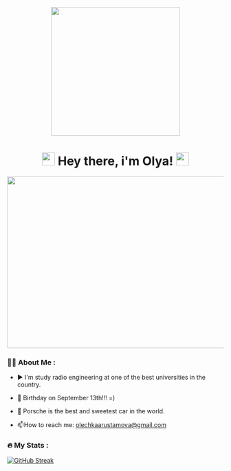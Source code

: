 <div id="header" align="center">
  <img src="https://github.com/user-attachments/assets/e7278ceb-73a7-4e14-a294-6aec445d2130" width="300"/>
</div>

<div id="badger" align="center">
  <img src="https://komarev.com/ghpvc/?username=cattrh&style=flat-square&color=blue" alt=""/>
</div>

<h1 align="center">
  <img src=https://github.com/user-attachments/assets/d57c8707-592b-4b23-88bf-7921b249239d width="30px"/>
  Hey there, i'm Olya!
  <img src="https://media.giphy.com/media/hvRJCLFzcasrR4ia7z/giphy.gif" width="30px"/>
</h1>

<div align="center">
  <img src="https://github.com/user-attachments/assets/1ae7543d-3ccd-43e8-82c8-70dc9fb95aea" width="600" height="400"/>
</div>

### :woman_technologist: About Me :

- ▶️ I'm study radio engineering at one of the best universities in the country.

- 🎂 Birthday on September 13th!!! =)

- 🚗 Porsche is the best and sweetest car in the world.

- :mailbox:How to reach me: olechkaarustamova@gmail.com

### :fire: My Stats :

[![GitHub Streak](http://github-readme-streak-stats.herokuapp.com?user=cattrh&theme=dark&background=000000)](https://git.io/streak-stats)
